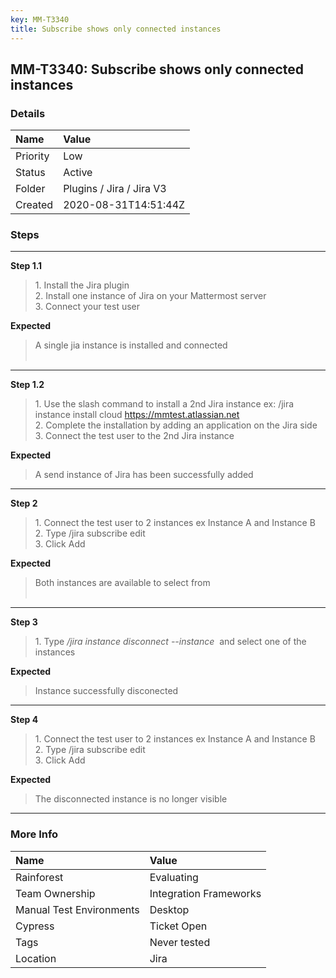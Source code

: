 ```yaml
---
key: MM-T3340
title: Subscribe shows only connected instances
---
```


## MM-T3340: Subscribe shows only connected instances

### Details

| Name     | Value                    |
| :------- | :----------------------- |
| Priority | Low                      |
| Status   | Active                   |
| Folder   | Plugins / Jira / Jira V3 |
| Created  | 2020-08-31T14:51:44Z     |

### Steps

<hr/>

**Step 1.1**

> <article>1. Install the Jira plugin<br>2. Install one instance of Jira on your Mattermost server<br>3. Connect your test user</article>

**Expected**

> <article>A single jia instance is installed and connected<br><br></article>

<hr/>

**Step 1.2**

> <article>1. Use the slash command to install a 2nd Jira instance ex: /jira instance install cloud <a href="https://mmtest.atlassian.net/">https://mmtest.atlassian.net</a><br>2. Complete the installation by adding an application on the Jira side <br>3. Connect the test user to the 2nd Jira instance</article>

**Expected**

> <article>A send instance of Jira has been successfully added</article>

<hr/>

**Step 2**

> <article>1. Connect the test user to 2 instances ex Instance A and Instance B<br>2. Type /jira subscribe edit<br>3. Click Add</article>

**Expected**

> <article>Both instances are available to select from<br><br></article>

<hr/>

**Step 3**

> <article>1. Type <em>/jira instance disconnect --instance&nbsp;</em> and select one of the instances</article>

**Expected**

> <article>Instance successfully disconected</article>

<hr/>

**Step 4**

> <article>1. Connect the test user to 2 instances ex Instance A and Instance B<br>2. Type /jira subscribe edit<br>3. Click Add</article>

**Expected**

> <article>The disconnected instance is no longer visible</article>

<hr/>

### More Info

| Name                     | Value                  |
| :----------------------- | :--------------------- |
| Rainforest               | Evaluating             |
| Team Ownership           | Integration Frameworks |
| Manual Test Environments | Desktop                |
| Cypress                  | Ticket Open            |
| Tags                     | Never tested           |
| Location                 | Jira                   |

